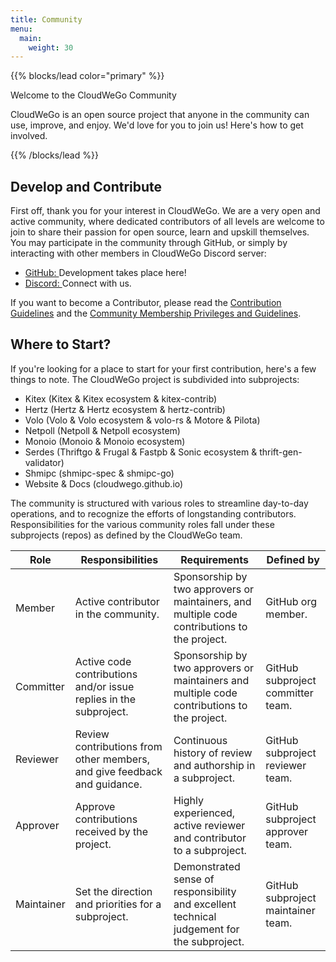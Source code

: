 ```yaml
---
title: Community
menu:
  main:
    weight: 30
---
```


{{% blocks/lead color="primary" %}}
<div class="h5 mb-0 m-4">
  <div class="h1">Welcome to the CloudWeGo Community</div>
  <p>CloudWeGo is an open source project that anyone in the community can
    use, improve, and enjoy. We'd love for you to join us! Here's how to get involved.</p>
</div>

{{% /blocks/lead %}}

## Develop and Contribute

First off, thank you for your interest in CloudWeGo. We are a very open and active community, where dedicated contributors of all levels are welcome to join to share their passion for open source, learn and upskill themselves.
You may participate in the community through GitHub, or simply by interacting with other members in CloudWeGo Discord server:

  <ul>
    <li title="GitHub">
      <a
        target="_blank"
        rel="noopener"
        href="https://github.com/cloudwego"
      >
        <i class="fab fa-github"></i> GitHub:
      </a>
      Development takes place here!
    </li>
    <li title="Discord">
      <a
        target="_blank"
        rel="noopener"
        href="https://discord.gg/jceZSE7DsW"
      >
        <i class="fab fa-discord"></i> Discord:
      </a>
      Connect with us.
    </li>
  </ul>

If you want to become a Contributor, please read the <a href="https://github.com/cloudwego/community/blob/main/CONTRIBUTING.md">Contribution Guidelines</a> and the <a href="https://github.com/cloudwego/community/blob/main/COMMUNITY_MEMBERSHIP.md">Community Membership Privileges and Guidelines</a>.

## Where to Start?
  
  If you're looking for a place to start for your first contribution, here's a few things to note. The CloudWeGo project is subdivided into subprojects:

- Kitex (Kitex & Kitex ecosystem & kitex-contrib)
- Hertz (Hertz & Hertz ecosystem & hertz-contrib)
- Volo (Volo & Volo ecosystem & volo-rs & Motore & Pilota)
- Netpoll (Netpoll & Netpoll ecosystem)
- Monoio (Monoio & Monoio ecosystem)
- Serdes (Thriftgo & Frugal & Fastpb & Sonic ecosystem & thrift-gen-validator)
- Shmipc (shmipc-spec & shmipc-go)
- Website & Docs (cloudwego.github.io)

The community is structured with various roles to streamline day-to-day operations, and to recognize the efforts of longstanding contributors. Responsibilities for the various community roles fall under these subprojects (repos) as defined by the CloudWeGo team.

 <table class='table table-bordered table-striped table-hover'>
      <thead>
      <tr>
        <th class="text-left">Role</th>
        <th class="text-left">Responsibilities</th>
        <th class="text-left">Requirements</th>
        <th class="text-left">Defined by</th>
      </tr>
      </thead>
      <tr>
        <td class="text-left">Member</td>
        <td>Active contributor in the community.</td>
        <td>Sponsorship by two approvers or maintainers, and multiple code contributions to the project.</td>
        <td>GitHub org member.</td>
      </tr>
      <tr>
        <td class="text-left">Committer</td>
        <td>Active code contributions and/or issue replies in the subproject.</td>
        <td>Sponsorship by two approvers or maintainers and multiple code contributions to the project.</td>
        <td>GitHub subproject committer team.</td>
      </tr>
      <tr>
        <td class="text-left">Reviewer</td>
        <td>Review contributions from other members, and give feedback and guidance.</td>
        <td>Continuous history of review and authorship in a subproject.</td>
        <td>GitHub subproject reviewer team.</td>
      </tr>
      <tr>
        <td class="text-left">Approver</td>
        <td>Approve contributions received by the project.</td>
        <td>Highly experienced, active reviewer and contributor to a subproject.</td>
        <td>GitHub subproject approver team.</td>
      </tr>
      <tr>
        <td class="text-left">Maintainer</td>
        <td>Set the direction and priorities for a subproject.</td>
        <td>Demonstrated sense of responsibility and excellent technical judgement for the subproject.</td>
        <td>GitHub subproject maintainer team.</td>
      </tr>
</table>
